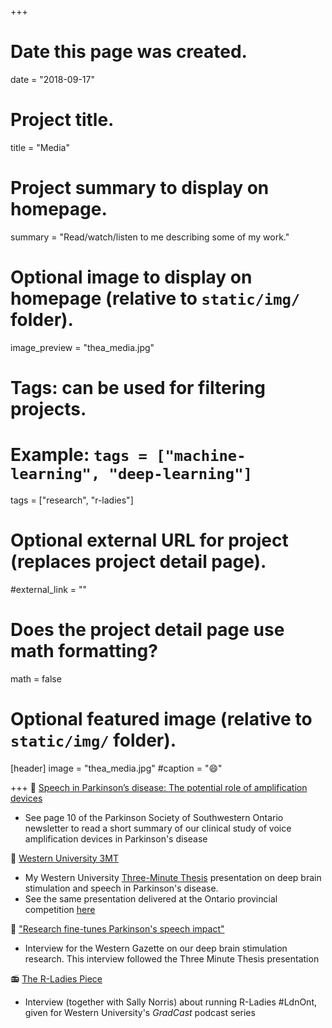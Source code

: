+++
# Date this page was created.
date = "2018-09-17"

# Project title.
title = "Media"

# Project summary to display on homepage.
summary = "Read/watch/listen to me describing some of my work."

# Optional image to display on homepage (relative to `static/img/` folder).
image_preview = "thea_media.jpg"

# Tags: can be used for filtering projects.
# Example: `tags = ["machine-learning", "deep-learning"]`
tags = ["research", "r-ladies"]

# Optional external URL for project (replaces project detail page).
#external_link = ""

# Does the project detail page use math formatting?
math = false

# Optional featured image (relative to `static/img/` folder).
[header]
image = "thea_media.jpg"
#caption = ":smile:"

+++
:newspaper: [Speech in Parkinson’s disease: The potential role of amplification devices](https://parkinsonsociety.ca/wp-content/uploads/2018/07/Parkinson-68-complete-for-web-Compressed-003-final.pdf)

- See page 10 of the Parkinson Society of Southwestern Ontario newsletter to read a short summary of our clinical study of voice amplification devices in Parkinson's disease

:movie_camera: [Western University 3MT](https://www.youtube.com/watch?v=dimIp0IDdVc)

- My Western University [Three-Minute Thesis](https://cags.ca/3mt/) presentation on deep brain stimulation and speech in Parkinson's disease. 
- See the same presentation delivered at the Ontario provincial competition [here](https://stream.queensu.ca/hapi/v1/contents/9cea5daa-833f-4b2b-8166-614f803f19f9/launch?playlistId=f100a645-4af6-4bde-85b4-4ca368f24f9e&embedAsThumbnail=false&displayTitle=True&displaySharing=False&autoplay=False&showCaptions=False&hideControls=True&audioPreviewImage=False&displayEmbedCode=False&displayAttachments=False&displayLinks=False&displayCredits=False&displayVideoDuration=False&displayAnnotations=False&displayCaptionSearch=False&displayMetaData=true&displayDownloadIcon=False&displayViewersReport=False)

:newspaper: ["Research fine-tunes Parkinson's speech impact"](https://news.westernu.ca/2016/03/research-fine-tunes-parkinsons-speech-impact/)

- Interview for the Western Gazette on our deep brain stimulation research. This interview followed the Three Minute Thesis presentation

:radio: [The R-Ladies Piece](https://soundcloud.com/chrwradio/gradcast-123-the-r-ladies-piece)

- Interview (together with Sally Norris) about running R-Ladies #LdnOnt, given for Western University's *GradCast* podcast series


